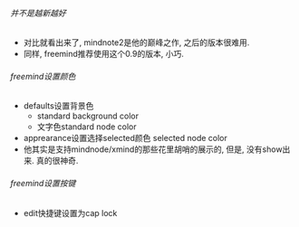 ###### 并不是越新越好

- 对比就看出来了, mindnote2是他的巅峰之作, 之后的版本很难用. 
- 同样, freemind推荐使用这个0.9的版本, 小巧.

###### freemind设置颜色

- defaults设置背景色
  - standard background color
  - 文字色standard node color
- apprearance设置选择selected颜色 selected node color
- 他其实是支持mindnode/xmind的那些花里胡哨的展示的, 但是, 没有show出来. 真的很神奇.

###### freemind设置按键

- edit快捷键设置为cap lock
